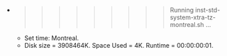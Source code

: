 * >>>>>>>>> Running inst-std-system-xtra-tz-montreal.sh ...
  * Set time: Montreal.
  * Disk size = 3908464K. Space Used = 4K. Runtime = 00:00:00:01.
